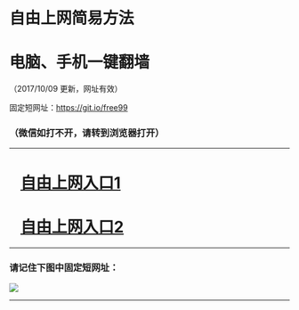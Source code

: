 ﻿# 自由上网简易方法

# 电脑、手机一键翻墙

（2017/10/09 更新，网址有效）

固定短网址：https://git.io/free99

### （微信如打不开，请转到浏览器打开）


***





# &nbsp;&nbsp; <a href="http://ft433614343.fwq-tz-1001.info/fwqtz01.html?t=1009001121 " target="_blank">自由上网入口1</a>
# &nbsp;&nbsp; <a href="http://ft1826716627.fwq-tz-1002.info/fwqtz02.html?t=100900117248 " target="_blank">自由上网入口2</a>
***

### 请记住下图中固定短网址：

<img src="https://s3-us-west-2.amazonaws.com/fwq-1001/yjfq-20170905okok.png" /> 


***

